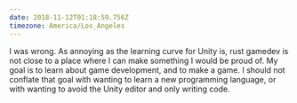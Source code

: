 ```yaml
---
date: 2018-11-12T01:18:59.756Z
timezone: America/Los_Angeles
---
```


I was wrong. As annoying as the learning curve for Unity is, rust gamedev is not
close to a place where I can make something I would be proud of. My goal is to
learn about game development, and to make a game. I should not conflate that
goal with wanting to learn a new programming language, or with wanting to avoid
the Unity editor and only writing code.

